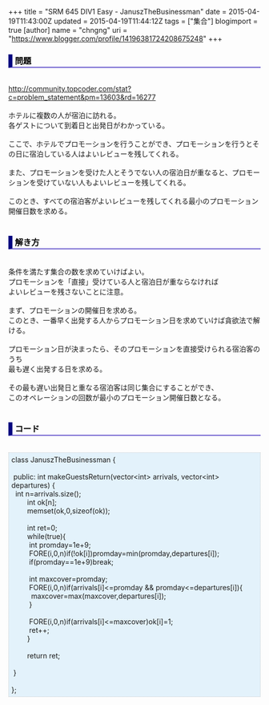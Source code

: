 +++
title = "SRM 645 DIV1 Easy - JanuszTheBusinessman"
date = 2015-04-19T11:43:00Z
updated = 2015-04-19T11:44:12Z
tags = ["集合"]
blogimport = true 
[author]
	name = "chngng"
	uri = "https://www.blogger.com/profile/14196381724208675248"
+++

<div dir="ltr" style="text-align: left;" trbidi="on"><h3 style="border-bottom: 2px solid slateblue; border-left: 8px solid navy; color: black; padding: 0px 0px 1px 5px;">問題 </h3><br /><a href="http://community.topcoder.com/stat?c=problem_statement&amp;pm=13603&amp;rd=16277" target="_blank">http://community.topcoder.com/stat?c=problem_statement&amp;pm=13603&amp;rd=16277</a><br /><br />ホテルに複数の人が宿泊に訪れる。<br />各ゲストについて到着日と出発日がわかっている。<br /><br />ここで、ホテルでプロモーションを行うことができ、プロモーションを行うとその日に宿泊している人はよいレビューを残してくれる。<br /><br />また、プロモーションを受けた人とそうでない人の宿泊日が重なると、プロモーションを受けていない人もよいレビューを残してくれる。<br /><br />このとき、すべての宿泊客がよいレビューを残してくれる最小のプロモーション開催日数を求める。<br /><br /><h3 style="border-bottom: 2px solid slateblue; border-left: 8px solid navy; color: black; padding: 0px 0px 1px 5px;">解き方 </h3><br />条件を満たす集合の数を求めていけばよい。<br />プロモーションを「直接」受けている人と宿泊日が重ならなければ<br />よいレビューを残さないことに注意。<br /><br />まず、プロモーションの開催日を求める。<br />このとき、一番早く出発する人からプロモーション日を求めていけば貪欲法で解ける。<br /><br />プロモーション日が決まったら、そのプロモーションを直接受けられる宿泊客のうち<br />最も遅く出発する日を求める。<br /><br />その最も遅い出発日と重なる宿泊客は同じ集合にすることができ、<br />このオペレーションの回数が最小のプロモーション開催日数となる。<br /><br /><h3 style="border-bottom: 2px solid slateblue; border-left: 8px solid navy; color: black; padding: 0px 0px 1px 5px;">コード </h3><br /><div style="background-color: #e3f2fb; border: 1px dotted #CCCCCC; padding: 5px;">class JanuszTheBusinessman {<br /><br /><span class="Apple-tab-span" style="white-space: pre;"> </span>public: int makeGuestsReturn(vector&lt;int&gt; arrivals, vector&lt;int&gt; departures) {<br /><span class="Apple-tab-span" style="white-space: pre;">  </span>int n=arrivals.size();<br />&nbsp; &nbsp; &nbsp; &nbsp; int ok[n];<br />&nbsp; &nbsp; &nbsp; &nbsp; memset(ok,0,sizeof(ok));<br /><br />&nbsp; &nbsp; &nbsp; &nbsp; int ret=0;<br />&nbsp; &nbsp; &nbsp; &nbsp; while(true){<br />&nbsp; &nbsp; &nbsp; &nbsp; <span class="Apple-tab-span" style="white-space: pre;"> </span>int promday=1e+9;<br />&nbsp; &nbsp; &nbsp; &nbsp; <span class="Apple-tab-span" style="white-space: pre;"> </span>FORE(i,0,n)if(!ok[i])promday=min(promday,departures[i]);<br />&nbsp; &nbsp; &nbsp; &nbsp; <span class="Apple-tab-span" style="white-space: pre;"> </span>if(promday==1e+9)break;<br /><br />&nbsp; &nbsp; &nbsp; &nbsp; <span class="Apple-tab-span" style="white-space: pre;"> </span>int maxcover=promday;<br />&nbsp; &nbsp; &nbsp; &nbsp; <span class="Apple-tab-span" style="white-space: pre;"> </span>FORE(i,0,n)if(arrivals[i]&lt;=promday &amp;&amp; promday&lt;=departures[i]){<br />&nbsp; &nbsp; &nbsp; &nbsp; <span class="Apple-tab-span" style="white-space: pre;">  </span>maxcover=max(maxcover,departures[i]);<br />&nbsp; &nbsp; &nbsp; &nbsp; <span class="Apple-tab-span" style="white-space: pre;"> </span>}<br /><br />&nbsp; &nbsp; &nbsp; &nbsp; <span class="Apple-tab-span" style="white-space: pre;"> </span>FORE(i,0,n)if(arrivals[i]&lt;=maxcover)ok[i]=1;<br />&nbsp; &nbsp; &nbsp; &nbsp; <span class="Apple-tab-span" style="white-space: pre;"> </span>ret++;<br />&nbsp; &nbsp; &nbsp; &nbsp; }<br /><br />&nbsp; &nbsp; &nbsp; &nbsp; return ret;<br /><br /><span class="Apple-tab-span" style="white-space: pre;"> </span>}<br /><br />};</div></div>
